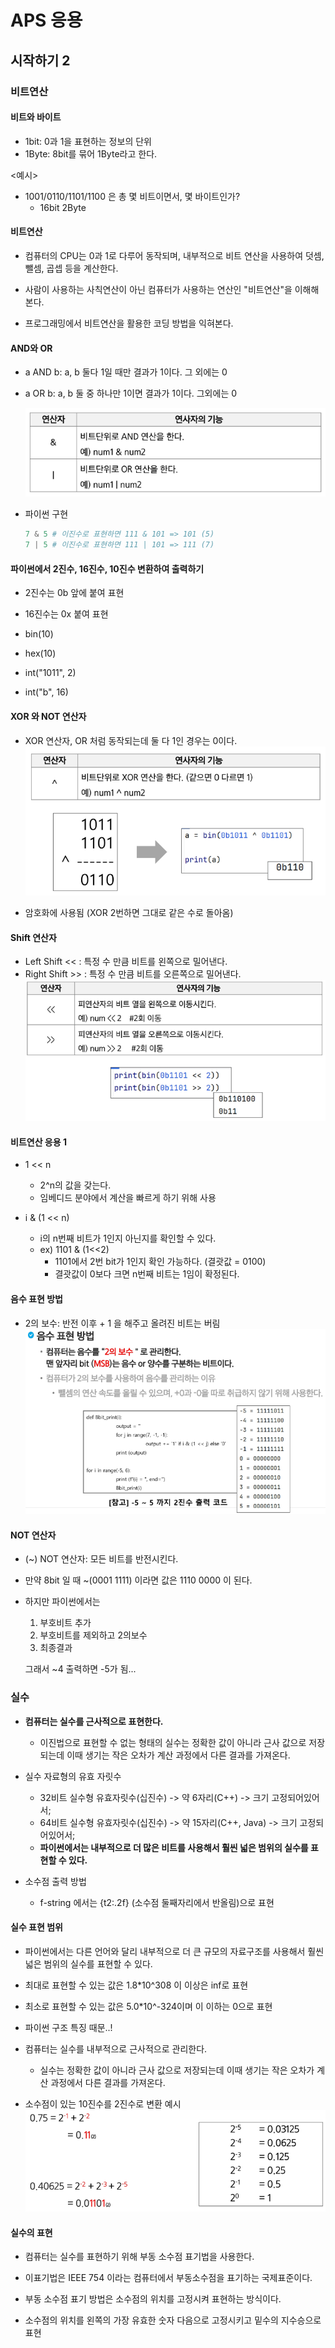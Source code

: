 # APS 응용
## 시작하기 2

### 비트연산

#### 비트와 바이트
- 1bit: 0과 1을 표현하는 정보의 단위
- 1Byte: 8bit를 묶어 1Byte라고 한다.

<예시>
- 1001/0110/1101/1100 은 총 몇 비트이면서, 몇 바이트인가?
    - 16bit 2Byte  

#### 비트연산

- 컴퓨터의 CPU는 0과 1로 다루어 동작되며, 내부적으로 비트 연산을 사용하여 덧셈, 뺄셈, 곱셉 등을 계산한다.

- 사람이 사용하는 사칙연산이 아닌 컴퓨터가 사용하는 연산인 "비트연산"을 이해해본다.
- 프로그래밍에서 비트연산을 활용한 코딩 방법을 익혀본다.

#### AND와 OR

- a AND b: a, b 둘다 1일 때만 결과가 1이다. 그 외에는 0
- a OR b: a, b 둘 중 하나만 1이면 결과가 1이다. 그외에는 0

    ![alt text](images/image-03.png)

- 파이썬 구현 

    ```py
    7 & 5 # 이진수로 표현하면 111 & 101 => 101 (5)
    7 | 5 # 이진수로 표현하면 111 | 101 => 111 (7)
    ```

#### 파이썬에서 2진수, 16진수, 10진수 변환하여 출력하기

- 2진수는 0b 앞에 붙여 표현
- 16진수는 0x 붙여 표현

- bin(10) 
- hex(10)

- int("1011", 2)
- int("b", 16)

#### XOR 와 NOT 연산자

- XOR 연산자, OR 처럼 동작되는데 둘 다 1인 경우는 0이다.
    ![alt text](images/image-04.png)

- 암호화에 사용됨 (XOR 2번하면 그대로 같은 수로 돌아옴)

#### Shift 연산자

- Left Shift << : 특정 수 만큼 비트를 왼쪽으로 밀어낸다.
- Right Shift >> : 특정 수 만큼 비트를 오른쪽으로 밀어낸다.
    ![alt text](images/image-05.png)

#### 비트연산 응용 1

- 1 << n
    - 2^n의 값을 갖는다.
    - 임베디드 분야에서 계산을 빠르게 하기 위해 사용

- i & (1 << n)
    - i의 n번째 비트가 1인지 아닌지를 확인할 수 있다.
    - ex) 1101 & (1<<2)
        - 1101에서 2번 bit가 1인지 확인 가능하다. (결괏값 = 0100)
        - 결괏값이 0보다 크면 n번째 비트는 1임이 확정된다.

#### 음수 표현 방법

- 2의 보수: 반전 이후  + 1 을 해주고 올려진 비트는 버림
![alt text](images/image-06.png)

#### NOT 연산자
- (~) NOT 연산자: 모든 비트를 반전시킨다.
- 만약 8bit 일 때 ~(0001 1111) 이라면 값은 1110 0000 이 된다.

- 하지만 파이썬에서는   
    1. 부호비트 추가
    2. 부호비트를 제외하고 2의보수
    3. 최종결과 

    그래서 ~4 출력하면 -5가 됨...

### 실수

- **컴퓨터는 실수를 근사적으로 표현한다.**
    - 이진법으로 표현할 수 없는 형태의 실수는 정확한 값이 아니라 근사 값으로 저장되는데 이때 생기는 작은 오차가 계산 과정에서 다른 결과를 가져온다.

- 실수 자료형의 유효 자릿수
    - 32비트 실수형 유효자릿수(십진수) -> 약 6자리(C++) -> 크기 고정되어있어서;
    - 64비트 실수형 유효자릿수(십진수) -> 약 15자리(C++, Java) -> 크기 고정되어있어서;
    - **파이썬에서는 내부적으로 더 많은 비트를 사용해서 훨씬 넓은 범위의 실수를 표현할 수 있다.**

- 소수점 출력 방법
    - f-string 에서는 {t2:.2f} (소수점 둘째자리에서 반올림)으로 표현

#### 실수 표현 범위
    
- 파이썬에서는 다른 언어와 달리 내부적으로 더 큰 규모의 자료구조를 사용해서 훨씬 넓은 범위의 실수를 표현할 수 있다.
- 최대로 표현할 수 있는 값은 1.8*10^308 이 이상은 inf로 표현
- 최소로 표현할 수 있는 값은 5.0*10^-324이며 이 이하는 0으로 표현

- 파이썬 구조 특징 때문..!

- 컴퓨터는 실수를 내부적으로 근사적으로 관리한다.
    - 실수는 정확한 값이 아니라 근사 값으로 저장되는데 이때 생기는 작은 오차가 계산 과정에서 다른 결과를 가져온다.

- 소수점이 있는 10진수를 2진수로 변환 예시
    ![alt text](images/image-07.png)

#### 실수의 표현

- 컴퓨터는 실수를 표현하기 위해 부동 소수점 표기법을 사용한다.
- 이표기법은 IEEE 754 이라는 컴퓨터에서 부동소수점을 표기하는 국제표준이다.

- 부동 소수점 표기 방법은 소수점의 위치를 고정시켜 표현하는 방식이다.
- 소수점의 위치를 왼쪽의 가장 유효한 숫자 다음으로 고정시키고 밑수의 지수승으로 표현

